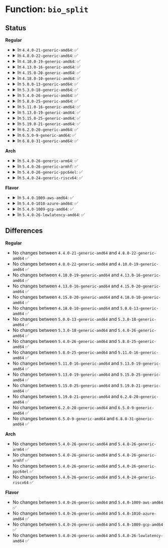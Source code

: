 # Function: <code>bio_split</code>

## Status
<b>Regular</b>
<ul>
<li>
<details>
<summary>In <code>4.4.0-21-generic-amd64</code>: ✅</summary>

```c
struct bio * bio_split(struct bio * bio, int sectors, gfp_t gfp, struct bio_set * bs)
```

```json
{
  "name": "bio_split",
  "collision_type": "Unique Global",
  "inline_type": "No",
  "funcs": [
    {
      "addr": 18446744071582719792,
      "name": "bio_split",
      "external": true,
      "loc": "block/bio.c:1785",
      "file": "block/bio.c",
      "inline": "seen, unknown",
      "caller_inline": [],
      "caller_func": [
        "block/blk-merge.c:blk_queue_split",
        "block/blk-merge.c:blk_queue_split",
        "block/blk-merge.c:blk_queue_split"
      ]
    }
  ],
  "symbols": [
    {
      "addr": 18446744071582719792,
      "name": "bio_split",
      "section": ".text",
      "bind": "STB_GLOBAL",
      "size": 137
    }
  ]
}
```
</details>
</li>
<li>
<details>
<summary>In <code>4.8.0-22-generic-amd64</code>: ✅</summary>

```c
struct bio * bio_split(struct bio * bio, int sectors, gfp_t gfp, struct bio_set * bs)
```

```json
{
  "name": "bio_split",
  "collision_type": "Unique Global",
  "inline_type": "No",
  "funcs": [
    {
      "addr": 18446744071583001488,
      "name": "bio_split",
      "external": true,
      "loc": "block/bio.c:1780",
      "file": "block/bio.c",
      "inline": "seen, unknown",
      "caller_inline": [],
      "caller_func": [
        "block/blk-merge.c:blk_queue_split",
        "block/blk-merge.c:blk_queue_split",
        "block/blk-merge.c:blk_queue_split"
      ]
    }
  ],
  "symbols": [
    {
      "addr": 18446744071583001488,
      "name": "bio_split",
      "section": ".text",
      "bind": "STB_GLOBAL",
      "size": 142
    }
  ]
}
```
</details>
</li>
<li>
<details>
<summary>In <code>4.10.0-19-generic-amd64</code>: ✅</summary>

```c
struct bio * bio_split(struct bio * bio, int sectors, gfp_t gfp, struct bio_set * bs)
```

```json
{
  "name": "bio_split",
  "collision_type": "Unique Global",
  "inline_type": "No",
  "funcs": [
    {
      "addr": 18446744071583105552,
      "name": "bio_split",
      "external": true,
      "loc": "block/bio.c:1835",
      "file": "block/bio.c",
      "inline": "seen, unknown",
      "caller_inline": [],
      "caller_func": [
        "block/blk-merge.c:blk_queue_split",
        "block/blk-merge.c:blk_queue_split",
        "block/blk-merge.c:blk_queue_split"
      ]
    }
  ],
  "symbols": [
    {
      "addr": 18446744071583105552,
      "name": "bio_split",
      "section": ".text",
      "bind": "STB_GLOBAL",
      "size": 114
    }
  ]
}
```
</details>
</li>
<li>
<details>
<summary>In <code>4.13.0-16-generic-amd64</code>: ✅</summary>

```c
struct bio * bio_split(struct bio * bio, int sectors, gfp_t gfp, struct bio_set * bs)
```

```json
{
  "name": "bio_split",
  "collision_type": "Unique Global",
  "inline_type": "No",
  "funcs": [
    {
      "addr": 18446744071583161424,
      "name": "bio_split",
      "external": true,
      "loc": "block/bio.c:1857",
      "file": "block/bio.c",
      "inline": "seen, unknown",
      "caller_inline": [],
      "caller_func": [
        "block/blk-merge.c:blk_queue_split",
        "block/blk-merge.c:blk_queue_split",
        "block/bounce.c:blk_queue_bounce"
      ]
    }
  ],
  "symbols": [
    {
      "addr": 18446744071583161424,
      "name": "bio_split",
      "section": ".text",
      "bind": "STB_GLOBAL",
      "size": 128
    }
  ]
}
```
</details>
</li>
<li>
<details>
<summary>In <code>4.15.0-20-generic-amd64</code>: ✅</summary>

```c
struct bio * bio_split(struct bio * bio, int sectors, gfp_t gfp, struct bio_set * bs)
```

```json
{
  "name": "bio_split",
  "collision_type": "Unique Global",
  "inline_type": "No",
  "funcs": [
    {
      "addr": 18446744071583332064,
      "name": "bio_split",
      "external": true,
      "loc": "block/bio.c:1821",
      "file": "block/bio.c",
      "inline": "seen, unknown",
      "caller_inline": [],
      "caller_func": [
        "block/blk-merge.c:blk_queue_split",
        "block/blk-merge.c:blk_queue_split",
        "block/bounce.c:blk_queue_bounce"
      ]
    }
  ],
  "symbols": [
    {
      "addr": 18446744071583332064,
      "name": "bio_split",
      "section": ".text",
      "bind": "STB_GLOBAL",
      "size": 128
    }
  ]
}
```
</details>
</li>
<li>
<details>
<summary>In <code>4.18.0-10-generic-amd64</code>: ✅</summary>

```c
struct bio * bio_split(struct bio * bio, int sectors, gfp_t gfp, struct bio_set * bs)
```

```json
{
  "name": "bio_split",
  "collision_type": "Unique Global",
  "inline_type": "No",
  "funcs": [
    {
      "addr": 18446744071583541216,
      "name": "bio_split",
      "external": true,
      "loc": "block/bio.c:1878",
      "file": "block/bio.c",
      "inline": "seen, unknown",
      "caller_inline": [],
      "caller_func": [
        "block/blk-merge.c:blk_queue_split",
        "block/blk-merge.c:blk_queue_split",
        "block/bounce.c:blk_queue_bounce",
        "drivers/md/dm.c:__split_and_process_bio"
      ]
    }
  ],
  "symbols": [
    {
      "addr": 18446744071583541216,
      "name": "bio_split",
      "section": ".text",
      "bind": "STB_GLOBAL",
      "size": 133
    }
  ]
}
```
</details>
</li>
<li>
<details>
<summary>In <code>5.0.0-13-generic-amd64</code>: ✅</summary>

```c
struct bio * bio_split(struct bio * bio, int sectors, gfp_t gfp, struct bio_set * bs)
```

```json
{
  "name": "bio_split",
  "collision_type": "Unique Global",
  "inline_type": "No",
  "funcs": [
    {
      "addr": 18446744071583664896,
      "name": "bio_split",
      "external": true,
      "loc": "block/bio.c:1811",
      "file": "block/bio.c",
      "inline": "seen, unknown",
      "caller_inline": [],
      "caller_func": [
        "block/blk-merge.c:blk_queue_split",
        "block/blk-merge.c:blk_queue_split",
        "block/bounce.c:blk_queue_bounce",
        "drivers/md/dm.c:__split_and_process_bio"
      ]
    }
  ],
  "symbols": [
    {
      "addr": 18446744071583664896,
      "name": "bio_split",
      "section": ".text",
      "bind": "STB_GLOBAL",
      "size": 123
    }
  ]
}
```
</details>
</li>
<li>
<details>
<summary>In <code>5.3.0-18-generic-amd64</code>: ✅</summary>

```c
struct bio * bio_split(struct bio * bio, int sectors, gfp_t gfp, struct bio_set * bs)
```

```json
{
  "name": "bio_split",
  "collision_type": "Unique Global",
  "inline_type": "No",
  "funcs": [
    {
      "addr": 18446744071583853280,
      "name": "bio_split",
      "external": true,
      "loc": "block/bio.c:1848",
      "file": "block/bio.c",
      "inline": "seen, unknown",
      "caller_inline": [],
      "caller_func": [
        "block/blk-merge.c:__blk_queue_split",
        "block/blk-merge.c:__blk_queue_split",
        "block/bounce.c:__blk_queue_bounce",
        "drivers/md/dm.c:dm_process_bio",
        "drivers/md/dm.c:__split_and_process_bio"
      ]
    }
  ],
  "symbols": [
    {
      "addr": 18446744071583853280,
      "name": "bio_split",
      "section": ".text",
      "bind": "STB_GLOBAL",
      "size": 122
    }
  ]
}
```
</details>
</li>
<li>
<details>
<summary>In <code>5.4.0-26-generic-amd64</code>: ✅</summary>

```c
struct bio * bio_split(struct bio * bio, int sectors, gfp_t gfp, struct bio_set * bs)
```

```json
{
  "name": "bio_split",
  "collision_type": "Unique Global",
  "inline_type": "No",
  "funcs": [
    {
      "addr": 18446744071583955184,
      "name": "bio_split",
      "external": true,
      "loc": "block/bio.c:1890",
      "file": "block/bio.c",
      "inline": "seen, unknown",
      "caller_inline": [],
      "caller_func": [
        "block/blk-merge.c:__blk_queue_split",
        "block/blk-merge.c:__blk_queue_split",
        "block/bounce.c:__blk_queue_bounce",
        "drivers/md/dm.c:dm_process_bio",
        "drivers/md/dm.c:__split_and_process_bio"
      ]
    }
  ],
  "symbols": [
    {
      "addr": 18446744071583955184,
      "name": "bio_split",
      "section": ".text",
      "bind": "STB_GLOBAL",
      "size": 122
    }
  ]
}
```
</details>
</li>
<li>
<details>
<summary>In <code>5.8.0-25-generic-amd64</code>: ✅</summary>

```c
struct bio * bio_split(struct bio * bio, int sectors, gfp_t gfp, struct bio_set * bs)
```

```json
{
  "name": "bio_split",
  "collision_type": "Unique Global",
  "inline_type": "No",
  "funcs": [
    {
      "addr": 18446744071584347008,
      "name": "bio_split",
      "external": true,
      "loc": "block/bio.c:1465",
      "file": "block/bio.c",
      "inline": "seen, unknown",
      "caller_inline": [],
      "caller_func": [
        "block/blk-merge.c:__blk_queue_split",
        "block/blk-merge.c:__blk_queue_split",
        "block/blk-merge.c:blk_bio_segment_split",
        "block/bounce.c:__blk_queue_bounce",
        "block/blk-crypto-fallback.c:blk_crypto_split_bio_if_needed",
        "drivers/md/dm.c:__split_and_process_bio"
      ]
    }
  ],
  "symbols": [
    {
      "addr": 18446744071584347008,
      "name": "bio_split",
      "section": ".text",
      "bind": "STB_GLOBAL",
      "size": 134
    }
  ]
}
```
</details>
</li>
<li>
<details>
<summary>In <code>5.11.0-16-generic-amd64</code>: ✅</summary>

```c
struct bio * bio_split(struct bio * bio, int sectors, gfp_t gfp, struct bio_set * bs)
```

```json
{
  "name": "bio_split",
  "collision_type": "Unique Global",
  "inline_type": "No",
  "funcs": [
    {
      "addr": 18446744071584463744,
      "name": "bio_split",
      "external": true,
      "loc": "block/bio.c:1468",
      "file": "block/bio.c",
      "inline": "seen, unknown",
      "caller_inline": [],
      "caller_func": [
        "block/blk-merge.c:__blk_queue_split",
        "block/blk-merge.c:__blk_queue_split",
        "block/blk-merge.c:blk_bio_segment_split",
        "block/bounce.c:__blk_queue_bounce",
        "block/blk-crypto-fallback.c:blk_crypto_split_bio_if_needed",
        "drivers/md/dm.c:__split_and_process_bio"
      ]
    }
  ],
  "symbols": [
    {
      "addr": 18446744071584463744,
      "name": "bio_split",
      "section": ".text",
      "bind": "STB_GLOBAL",
      "size": 134
    }
  ]
}
```
</details>
</li>
<li>
<details>
<summary>In <code>5.13.0-19-generic-amd64</code>: ✅</summary>

```c
struct bio * bio_split(struct bio * bio, int sectors, gfp_t gfp, struct bio_set * bs)
```

```json
{
  "name": "bio_split",
  "collision_type": "Unique Global",
  "inline_type": "No",
  "funcs": [
    {
      "addr": 18446744071584498192,
      "name": "bio_split",
      "external": true,
      "loc": "block/bio.c:1431",
      "file": "block/bio.c",
      "inline": "seen, unknown",
      "caller_inline": [],
      "caller_func": [
        "block/blk-merge.c:__blk_queue_split",
        "block/blk-merge.c:__blk_queue_split",
        "block/blk-merge.c:blk_bio_segment_split",
        "block/blk-crypto-fallback.c:blk_crypto_fallback_encrypt_bio",
        "drivers/md/dm.c:__split_and_process_bio"
      ]
    }
  ],
  "symbols": [
    {
      "addr": 18446744071584498192,
      "name": "bio_split",
      "section": ".text",
      "bind": "STB_GLOBAL",
      "size": 134
    }
  ]
}
```
</details>
</li>
<li>
<details>
<summary>In <code>5.15.0-25-generic-amd64</code>: ✅</summary>

```c
struct bio * bio_split(struct bio * bio, int sectors, gfp_t gfp, struct bio_set * bs)
```

```json
{
  "name": "bio_split",
  "collision_type": "Unique Global",
  "inline_type": "No",
  "funcs": [
    {
      "addr": 18446744071584908544,
      "name": "bio_split",
      "external": true,
      "loc": "block/bio.c:1513",
      "file": "block/bio.c",
      "inline": "seen, unknown",
      "caller_inline": [],
      "caller_func": [
        "block/blk-merge.c:__blk_queue_split",
        "block/blk-merge.c:__blk_queue_split",
        "block/blk-merge.c:blk_bio_segment_split",
        "block/blk-crypto-fallback.c:blk_crypto_fallback_encrypt_bio",
        "drivers/md/dm.c:__split_and_process_bio"
      ]
    }
  ],
  "symbols": [
    {
      "addr": 18446744071584908544,
      "name": "bio_split",
      "section": ".text",
      "bind": "STB_GLOBAL",
      "size": 134
    }
  ]
}
```
</details>
</li>
<li>
<details>
<summary>In <code>5.19.0-21-generic-amd64</code>: ✅</summary>

```c
struct bio * bio_split(struct bio * bio, int sectors, gfp_t gfp, struct bio_set * bs)
```

```json
{
  "name": "bio_split",
  "collision_type": "Unique Global",
  "inline_type": "No",
  "funcs": [
    {
      "addr": 18446744071585608640,
      "name": "bio_split",
      "external": true,
      "loc": "block/bio.c:1571",
      "file": "block/bio.c",
      "inline": "seen, unknown",
      "caller_inline": [],
      "caller_func": [
        "block/blk-merge.c:__blk_queue_split",
        "block/blk-merge.c:blk_bio_segment_split",
        "block/blk-crypto-fallback.c:blk_crypto_fallback_encrypt_bio",
        "drivers/md/dm.c:dm_split_and_process_bio"
      ]
    }
  ],
  "symbols": [
    {
      "addr": 18446744071585608640,
      "name": "bio_split",
      "section": ".text",
      "bind": "STB_GLOBAL",
      "size": 235
    }
  ]
}
```
</details>
</li>
<li>
<details>
<summary>In <code>6.2.0-20-generic-amd64</code>: ✅</summary>

```c
struct bio * bio_split(struct bio * bio, int sectors, gfp_t gfp, struct bio_set * bs)
```

```json
{
  "name": "bio_split",
  "collision_type": "Unique Global",
  "inline_type": "No",
  "funcs": [
    {
      "addr": 18446744071586377552,
      "name": "bio_split",
      "external": true,
      "loc": "block/bio.c:1634",
      "file": "block/bio.c",
      "inline": "seen, unknown",
      "caller_inline": [],
      "caller_func": [
        "block/blk-merge.c:__bio_split_to_limits",
        "block/blk-merge.c:__bio_split_to_limits",
        "block/blk-merge.c:bio_split_rw",
        "block/blk-crypto-fallback.c:blk_crypto_fallback_encrypt_bio"
      ]
    }
  ],
  "symbols": [
    {
      "addr": 18446744071586377552,
      "name": "bio_split",
      "section": ".text",
      "bind": "STB_GLOBAL",
      "size": 235
    }
  ]
}
```
</details>
</li>
<li>
<details>
<summary>In <code>6.5.0-9-generic-amd64</code>: ✅</summary>

```c
struct bio * bio_split(struct bio * bio, int sectors, gfp_t gfp, struct bio_set * bs)
```

```json
{
  "name": "bio_split",
  "collision_type": "Unique Global",
  "inline_type": "No",
  "funcs": [
    {
      "addr": 18446744071586623872,
      "name": "bio_split",
      "external": true,
      "loc": "block/bio.c:1619",
      "file": "block/bio.c",
      "inline": "seen, unknown",
      "caller_inline": [],
      "caller_func": [
        "block/blk-merge.c:__bio_split_to_limits",
        "block/blk-merge.c:__bio_split_to_limits",
        "block/blk-merge.c:bio_split_rw",
        "block/blk-crypto-fallback.c:blk_crypto_fallback_encrypt_bio"
      ]
    }
  ],
  "symbols": [
    {
      "addr": 18446744071586623872,
      "name": "bio_split",
      "section": ".text",
      "bind": "STB_GLOBAL",
      "size": 264
    }
  ]
}
```
</details>
</li>
<li>
<details>
<summary>In <code>6.8.0-31-generic-amd64</code>: ✅</summary>

```c
struct bio * bio_split(struct bio * bio, int sectors, gfp_t gfp, struct bio_set * bs)
```

```json
{
  "name": "bio_split",
  "collision_type": "Unique Global",
  "inline_type": "No",
  "funcs": [
    {
      "addr": 18446744071586895376,
      "name": "bio_split",
      "external": true,
      "loc": "block/bio.c:1626",
      "file": "block/bio.c",
      "inline": "seen, unknown",
      "caller_inline": [],
      "caller_func": [
        "block/blk-merge.c:__bio_split_to_limits",
        "block/blk-merge.c:__bio_split_to_limits",
        "block/blk-merge.c:bio_split_rw",
        "block/blk-crypto-fallback.c:blk_crypto_fallback_encrypt_bio"
      ]
    }
  ],
  "symbols": [
    {
      "addr": 18446744071586895376,
      "name": "bio_split",
      "section": ".text",
      "bind": "STB_GLOBAL",
      "size": 264
    }
  ]
}
```
</details>
</li>
</ul>
<b>Arch</b>
<ul>
<li>
<details>
<summary>In <code>5.4.0-26-generic-arm64</code>: ✅</summary>

```c
struct bio * bio_split(struct bio * bio, int sectors, gfp_t gfp, struct bio_set * bs)
```

```json
{
  "name": "bio_split",
  "collision_type": "Unique Global",
  "inline_type": "No",
  "funcs": [
    {
      "addr": 18446603336495776816,
      "name": "bio_split",
      "external": true,
      "loc": "block/bio.c:1890",
      "file": "block/bio.c",
      "inline": "seen, unknown",
      "caller_inline": [],
      "caller_func": [
        "block/blk-merge.c:__blk_queue_split",
        "block/blk-merge.c:__blk_queue_split",
        "block/blk-merge.c:__blk_queue_split",
        "drivers/md/dm.c:dm_process_bio",
        "drivers/md/dm.c:__split_and_process_bio"
      ]
    }
  ],
  "symbols": [
    {
      "addr": 18446603336495776816,
      "name": "bio_split",
      "section": ".text",
      "bind": "STB_GLOBAL",
      "size": 172
    }
  ]
}
```
</details>
</li>
<li>
<details>
<summary>In <code>5.4.0-26-generic-armhf</code>: ✅</summary>

```c
struct bio * bio_split(struct bio * bio, int sectors, gfp_t gfp, struct bio_set * bs)
```

```json
{
  "name": "bio_split",
  "collision_type": "Unique Global",
  "inline_type": "No",
  "funcs": [
    {
      "addr": 3229128876,
      "name": "bio_split",
      "external": true,
      "loc": "block/bio.c:1890",
      "file": "block/bio.c",
      "inline": "seen, unknown",
      "caller_inline": [],
      "caller_func": [
        "block/blk-merge.c:__blk_queue_split",
        "block/blk-merge.c:__blk_queue_split",
        "block/blk-merge.c:blk_bio_discard_split",
        "block/bounce.c:__blk_queue_bounce",
        "drivers/md/dm.c:dm_process_bio",
        "drivers/md/dm.c:__split_and_process_bio"
      ]
    }
  ],
  "symbols": [
    {
      "addr": 3229128876,
      "name": "bio_split",
      "section": ".text",
      "bind": "STB_GLOBAL",
      "size": 148
    }
  ]
}
```
</details>
</li>
<li>
<details>
<summary>In <code>5.4.0-26-generic-ppc64el</code>: ✅</summary>

```c
struct bio * bio_split(struct bio * bio, int sectors, gfp_t gfp, struct bio_set * bs)
```

```json
{
  "name": "bio_split",
  "collision_type": "Unique Global",
  "inline_type": "No",
  "funcs": [
    {
      "addr": 13835058055289951312,
      "name": "bio_split",
      "external": true,
      "loc": "block/bio.c:1890",
      "file": "block/bio.c",
      "inline": "seen, unknown",
      "caller_inline": [],
      "caller_func": [
        "block/blk-merge.c:__blk_queue_split",
        "block/blk-merge.c:__blk_queue_split",
        "drivers/md/dm.c:dm_process_bio",
        "drivers/md/dm.c:__split_and_process_bio"
      ]
    }
  ],
  "symbols": [
    {
      "addr": 13835058055289951312,
      "name": "bio_split",
      "section": ".text",
      "bind": "STB_GLOBAL",
      "size": 224
    }
  ]
}
```
</details>
</li>
<li>
<details>
<summary>In <code>5.4.0-24-generic-riscv64</code>: ✅</summary>

```c
struct bio * bio_split(struct bio * bio, int sectors, gfp_t gfp, struct bio_set * bs)
```

```json
{
  "name": "bio_split",
  "collision_type": "Unique Global",
  "inline_type": "No",
  "funcs": [
    {
      "addr": 18446743936274921502,
      "name": "bio_split",
      "external": true,
      "loc": "block/bio.c:1890",
      "file": "block/bio.c",
      "inline": "seen, unknown",
      "caller_inline": [],
      "caller_func": [
        "block/blk-merge.c:__blk_queue_split",
        "drivers/md/dm.c:dm_process_bio",
        "drivers/md/dm.c:__split_and_process_bio"
      ]
    }
  ],
  "symbols": [
    {
      "addr": 18446743936274921502,
      "name": "bio_split",
      "section": ".text",
      "bind": "STB_GLOBAL",
      "size": 154
    }
  ]
}
```
</details>
</li>
</ul>
<b>Flavor</b>
<ul>
<li>
<details>
<summary>In <code>5.4.0-1009-aws-amd64</code>: ✅</summary>

```c
struct bio * bio_split(struct bio * bio, int sectors, gfp_t gfp, struct bio_set * bs)
```

```json
{
  "name": "bio_split",
  "collision_type": "Unique Global",
  "inline_type": "No",
  "funcs": [
    {
      "addr": 18446744071583923920,
      "name": "bio_split",
      "external": true,
      "loc": "block/bio.c:1890",
      "file": "block/bio.c",
      "inline": "seen, unknown",
      "caller_inline": [],
      "caller_func": [
        "block/blk-merge.c:__blk_queue_split",
        "block/blk-merge.c:__blk_queue_split",
        "block/bounce.c:__blk_queue_bounce",
        "drivers/md/dm.c:dm_process_bio",
        "drivers/md/dm.c:__split_and_process_bio"
      ]
    }
  ],
  "symbols": [
    {
      "addr": 18446744071583923920,
      "name": "bio_split",
      "section": ".text",
      "bind": "STB_GLOBAL",
      "size": 122
    }
  ]
}
```
</details>
</li>
<li>
<details>
<summary>In <code>5.4.0-1010-azure-amd64</code>: ✅</summary>

```c
struct bio * bio_split(struct bio * bio, int sectors, gfp_t gfp, struct bio_set * bs)
```

```json
{
  "name": "bio_split",
  "collision_type": "Unique Global",
  "inline_type": "No",
  "funcs": [
    {
      "addr": 18446744071583860864,
      "name": "bio_split",
      "external": true,
      "loc": "block/bio.c:1890",
      "file": "block/bio.c",
      "inline": "seen, unknown",
      "caller_inline": [],
      "caller_func": [
        "block/blk-merge.c:__blk_queue_split",
        "block/blk-merge.c:__blk_queue_split",
        "block/bounce.c:__blk_queue_bounce",
        "drivers/md/dm.c:dm_process_bio",
        "drivers/md/dm.c:__split_and_process_bio"
      ]
    }
  ],
  "symbols": [
    {
      "addr": 18446744071583860864,
      "name": "bio_split",
      "section": ".text",
      "bind": "STB_GLOBAL",
      "size": 122
    }
  ]
}
```
</details>
</li>
<li>
<details>
<summary>In <code>5.4.0-1009-gcp-amd64</code>: ✅</summary>

```c
struct bio * bio_split(struct bio * bio, int sectors, gfp_t gfp, struct bio_set * bs)
```

```json
{
  "name": "bio_split",
  "collision_type": "Unique Global",
  "inline_type": "No",
  "funcs": [
    {
      "addr": 18446744071583907680,
      "name": "bio_split",
      "external": true,
      "loc": "block/bio.c:1890",
      "file": "block/bio.c",
      "inline": "seen, unknown",
      "caller_inline": [],
      "caller_func": [
        "block/blk-merge.c:__blk_queue_split",
        "block/blk-merge.c:__blk_queue_split",
        "block/bounce.c:__blk_queue_bounce",
        "drivers/md/dm.c:dm_process_bio",
        "drivers/md/dm.c:__split_and_process_bio"
      ]
    }
  ],
  "symbols": [
    {
      "addr": 18446744071583907680,
      "name": "bio_split",
      "section": ".text",
      "bind": "STB_GLOBAL",
      "size": 122
    }
  ]
}
```
</details>
</li>
<li>
<details>
<summary>In <code>5.4.0-26-lowlatency-amd64</code>: ✅</summary>

```c
struct bio * bio_split(struct bio * bio, int sectors, gfp_t gfp, struct bio_set * bs)
```

```json
{
  "name": "bio_split",
  "collision_type": "Unique Global",
  "inline_type": "No",
  "funcs": [
    {
      "addr": 18446744071584008944,
      "name": "bio_split",
      "external": true,
      "loc": "block/bio.c:1890",
      "file": "block/bio.c",
      "inline": "seen, unknown",
      "caller_inline": [],
      "caller_func": [
        "block/blk-merge.c:__blk_queue_split",
        "block/blk-merge.c:__blk_queue_split",
        "block/bounce.c:__blk_queue_bounce",
        "drivers/md/dm.c:dm_process_bio",
        "drivers/md/dm.c:__split_and_process_bio"
      ]
    }
  ],
  "symbols": [
    {
      "addr": 18446744071584008944,
      "name": "bio_split",
      "section": ".text",
      "bind": "STB_GLOBAL",
      "size": 122
    }
  ]
}
```
</details>
</li>
</ul>

## Differences
<b>Regular</b>
<ul>
<li>
No changes between <code>4.4.0-21-generic-amd64</code> and <code>4.8.0-22-generic-amd64</code> ✅
</li>
<li>
No changes between <code>4.8.0-22-generic-amd64</code> and <code>4.10.0-19-generic-amd64</code> ✅
</li>
<li>
No changes between <code>4.10.0-19-generic-amd64</code> and <code>4.13.0-16-generic-amd64</code> ✅
</li>
<li>
No changes between <code>4.13.0-16-generic-amd64</code> and <code>4.15.0-20-generic-amd64</code> ✅
</li>
<li>
No changes between <code>4.15.0-20-generic-amd64</code> and <code>4.18.0-10-generic-amd64</code> ✅
</li>
<li>
No changes between <code>4.18.0-10-generic-amd64</code> and <code>5.0.0-13-generic-amd64</code> ✅
</li>
<li>
No changes between <code>5.0.0-13-generic-amd64</code> and <code>5.3.0-18-generic-amd64</code> ✅
</li>
<li>
No changes between <code>5.3.0-18-generic-amd64</code> and <code>5.4.0-26-generic-amd64</code> ✅
</li>
<li>
No changes between <code>5.4.0-26-generic-amd64</code> and <code>5.8.0-25-generic-amd64</code> ✅
</li>
<li>
No changes between <code>5.8.0-25-generic-amd64</code> and <code>5.11.0-16-generic-amd64</code> ✅
</li>
<li>
No changes between <code>5.11.0-16-generic-amd64</code> and <code>5.13.0-19-generic-amd64</code> ✅
</li>
<li>
No changes between <code>5.13.0-19-generic-amd64</code> and <code>5.15.0-25-generic-amd64</code> ✅
</li>
<li>
No changes between <code>5.15.0-25-generic-amd64</code> and <code>5.19.0-21-generic-amd64</code> ✅
</li>
<li>
No changes between <code>5.19.0-21-generic-amd64</code> and <code>6.2.0-20-generic-amd64</code> ✅
</li>
<li>
No changes between <code>6.2.0-20-generic-amd64</code> and <code>6.5.0-9-generic-amd64</code> ✅
</li>
<li>
No changes between <code>6.5.0-9-generic-amd64</code> and <code>6.8.0-31-generic-amd64</code> ✅
</li>
</ul>
<b>Arch</b>
<ul>
<li>
No changes between <code>5.4.0-26-generic-amd64</code> and <code>5.4.0-26-generic-arm64</code> ✅
</li>
<li>
No changes between <code>5.4.0-26-generic-amd64</code> and <code>5.4.0-26-generic-armhf</code> ✅
</li>
<li>
No changes between <code>5.4.0-26-generic-amd64</code> and <code>5.4.0-26-generic-ppc64el</code> ✅
</li>
<li>
No changes between <code>5.4.0-26-generic-amd64</code> and <code>5.4.0-24-generic-riscv64</code> ✅
</li>
</ul>
<b>Flavor</b>
<ul>
<li>
No changes between <code>5.4.0-26-generic-amd64</code> and <code>5.4.0-1009-aws-amd64</code> ✅
</li>
<li>
No changes between <code>5.4.0-26-generic-amd64</code> and <code>5.4.0-1010-azure-amd64</code> ✅
</li>
<li>
No changes between <code>5.4.0-26-generic-amd64</code> and <code>5.4.0-1009-gcp-amd64</code> ✅
</li>
<li>
No changes between <code>5.4.0-26-generic-amd64</code> and <code>5.4.0-26-lowlatency-amd64</code> ✅
</li>
</ul>
